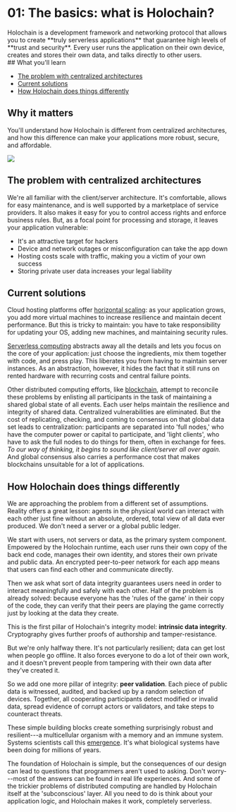 # 01: The basics: what is Holochain?

<div class="coreconcepts-intro" markdown=1>
Holochain is a development framework and networking protocol that allows you to create **truly serverless applications** that guarantee high levels of **trust and security**. Every user runs the application on their own device, creates and stores their own data, and talks directly to other users.
</div>

<div class="coreconcepts-orientation" markdown=1>
## What you'll learn

* [The problem with centralized architectures](#the-problem-with-centralized-architectures)
* [Current solutions](#current-solutions)
* [How Holochain does things differently](#how-holochain-does-things-differently)

## Why it matters

You'll understand how Holochain is different from centralized architectures, and how this difference can make your applications more robust, secure, and affordable.
</div>

![](https://i.imgur.com/lC0Ylue.png)

## The problem with centralized architectures

We're all familiar with the client/server architecture. It's comfortable, allows for easy maintenance, and is well supported by a marketplace of service providers. It also makes it easy for you to control access rights and enforce business rules. But, as a focal point for processing and storage, it leaves your application vulnerable:

* It's an attractive target for hackers
* Device and network outages or misconfiguration can take the app down
* Hosting costs scale with traffic, making you a victim of your own success
* Storing private user data increases your legal liability

## Current solutions

Cloud hosting platforms offer [horizontal scaling](https://en.wikipedia.org/wiki/Scalability#Horizontal): as your application grows, you add more virtual machines to increase resilience and maintain decent performance. But this is tricky to maintain: you have to take responsibility for updating your OS, adding new machines, and maintaining security rules.

[Serverless computing](https://en.wikipedia.org/wiki/Serverless_computing) abstracts away all the details and lets you focus on the core of your application: just choose the ingredients, mix them together with code, and press play. This liberates you from having to maintain server instances. As an abstraction, however, it hides the fact that it still runs on rented hardware with recurring costs and central failure points.

Other distributed computing efforts, like [blockchain](https://en.wikipedia.org/wiki/Blockchain), attempt to reconcile these problems by enlisting all participants in the task of maintaining a shared global state of all events. Each user helps maintain the resilience and integrity of shared data. Centralized vulnerabilities are eliminated. But the cost of replicating, checking, and coming to consensus on that global data set leads to centralization: participants are separated into 'full nodes,' who have the computer power or capital to participate, and 'light clients', who have to ask the full nodes to do things for them, often in exchange for fees. _To our way of thinking, it begins to sound like client/server all over again._ And global consensus also carries a performance cost that makes blockchains unsuitable for a lot of applications.

## How Holochain does things differently

We are approaching the problem from a different set of assumptions. Reality offers a great lesson: agents in the physical world can interact with each other just fine without an absolute, ordered, total view of all data ever produced. We don't need a server or a global public ledger.

We start with users, not servers or data, as the primary system component. Empowered by the Holochain runtime, each user runs their own copy of the back end code, manages their own identity, and stores their own private and public data. An encrypted peer-to-peer network for each app means that users can find each other and communicate directly.

Then we ask what sort of data integrity guarantees users need in order to interact meaningfully and safely with each other. Half of the problem is already solved: because everyone has the 'rules of the game' in their copy of the code, they can verify that their peers are playing the game correctly just by looking at the data they create.

This is the first pillar of Holochain's integrity model: **intrinsic data integrity**. Cryptography gives further proofs of authorship and tamper-resistance.

But we're only halfway there. It's not particularly resilient; data can get lost when people go offline. It also forces everyone to do a lot of their own work, and it doesn't prevent people from tampering with their own data after they've created it.

So we add one more pillar of integrity: **peer validation**. Each piece of public data is witnessed, audited, and backed up by a random selection of devices. Together, all cooperating participants detect modified or invalid data, spread evidence of corrupt actors or validators, and take steps to counteract threats.

These simple building blocks create something surprisingly robust and resilient---a multicellular organism with a memory and an immune system. Systems scientists call this [emergence](https://en.wikipedia.org/wiki/Emergence). It's what biological systems have been doing for millions of years.

The foundation of Holochain is simple, but the consequences of our design can lead to questions that programmers aren't used to asking. Don't worry---most of the answers can be found in real life experiences. And some of the trickier problems of distributed computing are handled by Holochain itself at the 'subconscious' layer. All you need to do is think about your application logic, and Holochain makes it work, completely serverless.